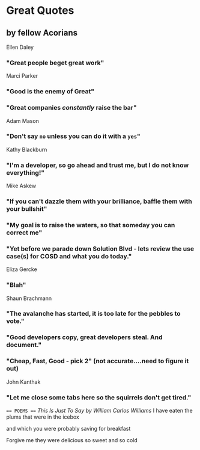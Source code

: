 # Great Quotes
## by fellow Acorians

Ellen Daley
### "Great people beget great work"

Marci Parker
### "Good is the enemy of Great"
### "Great companies _constantly_ raise the bar"

Adam Mason
### "Don't say `no` unless you can do it with a `yes`"

Kathy Blackburn
### "I'm a developer, so go ahead and trust me, but I do not know everything!"

Mike Askew
### "If you can't dazzle them with your brilliance, baffle them with your bullshit"
### "My goal is to raise the waters, so that someday you can correct me"
### "Yet before we parade down Solution Blvd - lets review the use case(s) for COSD and what you do today."

Eliza Gercke
### "Blah"

Shaun Brachmann
### "The avalanche has started, it is too late for the pebbles to vote."
### "Good developers copy, great developers steal. And document."
### "Cheap, Fast, Good - pick 2" (not accurate....need to figure it out)

John Kanthak
### "Let me close some tabs here so the squirrels don't get tired."

`== POEMS ==`
_This Is Just To Say by William Carlos Williams_
I have eaten
the plums
that were in
the icebox

and which
you were probably
saving
for breakfast

Forgive me
they were delicious
so sweet
and so cold
